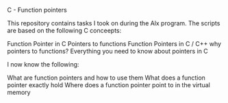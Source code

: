 C - Function pointers

This repository contains tasks I took on during the Alx program. The scripts are based on the following C conceepts:

Function Pointer in C
Pointers to functions
Function Pointers in C / C++
why pointers to functions?
Everything you need to know about pointers in C


I now know the following:

What are function pointers and how to use them
What does a function pointer exactly hold
Where does a function pointer point to in the virtual memory

